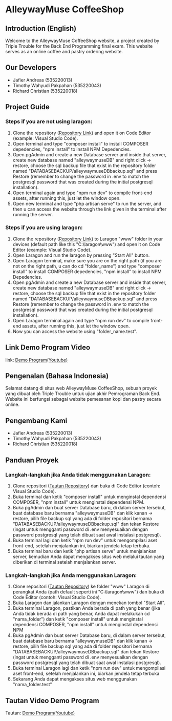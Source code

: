 # AlleywayMuse CoffeeShop
## Introduction (English)

Welcome to the AlleywayMuse CoffeeShop website, a project created by Triple Trouble for the Back End Programming final exam. This website serves as an online coffee and pastry ordering website.

## Our Developers
- Jafier Andreas (535220013)
- Timothy Wahyudi Pakpahan (535220043)
- Richard Christian (535220018)

## Project Guide
### Steps if you are not using laragon:
1. Clone the repository ([Repository Link](https://github.com/Kaezel/AlleywayMuse)) and open it on Code Editor (example: Visual Studio Code).
2. Open terminal and type "composer install" to install COMPOSER depedencies, "npm install" to install NPM Depedencies.
3. Open pgAdmin and create a new Database server and inside that server, create new database named "alleywaymuseDB" and right click -> restore, choose the sql backup file that exist in the repository folder named "DATABASEBACKUP/alleywaymuseDBbackup.sql" and press Restore (remember to change the password in .env to match the postgresql password that was created during the initial postgresql installation).
4. Open terminal again and type "npm run dev" to compile front-end assets, after running this, just let the window open.
5. Open new terminal and type "php artisan serve" to run the server, and then u can access the website through the link given in the terminal after running the server.

### Steps if you are using laragon:
1. Clone the repository ([Repository Link](https://github.com/Kaezel/AlleywayMuse)) to Laragon "www" folder in your devices (default path like this "C:\laragon\www") and open it on Code Editor (example: Visual Studio Code).
2. Open Laragon and run the laragon by pressing "Start All" button.
3. Open Laragon terminal, make sure you are on the right path (if you are not on the right path, u can do cd "folder_name") and type "composer install" to install COMPOSER depedencies, "npm install" to install NPM Depedencies.
4. Open pgAdmin and create a new Database server and inside that server, create new database named "alleywaymuseDB" and right click -> restore, choose the sql backup file that exist in the repository folder named "DATABASEBACKUP/alleywaymuseDBbackup.sql" and press Restore (remember to change the password in .env to match the postgresql password that was created during the initial postgresql installation).
5. Open Laragon terminal again and type "npm run dev" to compile front-end assets, after running this, just let the window open.
6. Now you can access the website using "folder_name.test".

## Link Demo Program Video
link: [Demo Program(Youtube)](https://youtu.be/MdscTHEzynw)


## Pengenalan (Bahasa Indonesia)

Selamat datang di situs web AlleywayMuse CoffeeShop, sebuah proyek yang dibuat oleh Triple Trouble untuk ujian akhir Pemrograman Back End. Website ini berfungsi sebagai website pemesanan kopi dan pastry secara online.

## Pengembang Kami
- Jafier Andreas (535220013)
- Timothy Wahyudi Pakpahan (535220043)
- Richard Christian (535220018)

## Panduan Proyek
### Langkah-langkah jika Anda tidak menggunakan Laragon:
1. Clone repositori ([Tautan Repository](https://github.com/Kaezel/AlleywayMuse)) dan buka di Code Editor (contoh: Visual Studio Code).
2. Buka terminal dan ketik "composer install" untuk menginstal dependensi COMPOSER, "npm install" untuk menginstal dependensi NPM.
3. Buka pgAdmin dan buat server Database baru, di dalam server tersebut, buat database baru bernama "alleywaymuseDB" dan klik kanan -> restore, pilih file backup sql yang ada di folder repositori bernama "DATABASEBACKUP/alleywaymuseDBbackup.sql" dan tekan Restore (ingat untuk mengganti password di .env menyesuaikan dengan password postgresql yang telah dibuat saat awal instalasi postgresql).
4. Buka terminal lagi dan ketik "npm run dev" untuk mengompilasi aset front-end, setelah menjalankan ini, biarkan jendela tetap terbuka.
5. Buka terminal baru dan ketik "php artisan serve" untuk menjalankan server, kemudian Anda dapat mengakses situs web melalui tautan yang diberikan di terminal setelah menjalankan server.

### Langkah-langkah jika Anda menggunakan Laragon:
1. Clone repositori ([Tautan Repository](https://github.com/Kaezel/AlleywayMuse)) ke folder "www" Laragon di perangkat Anda (path default seperti ini "C:\laragon\www") dan buka di Code Editor (contoh: Visual Studio Code).
2. Buka Laragon dan jalankan Laragon dengan menekan tombol "Start All".
3. Buka terminal Laragon, pastikan Anda berada di path yang benar (jika Anda tidak berada di path yang benar, Anda dapat melakukan cd "nama_folder") dan ketik "composer install" untuk menginstal dependensi COMPOSER, "npm install" untuk menginstal dependensi NPM
4. Buka pgAdmin dan buat server Database baru, di dalam server tersebut, buat database baru bernama "alleywaymuseDB" dan klik kanan -> restore, pilih file backup sql yang ada di folder repositori bernama "DATABASEBACKUP/alleywaymuseDBbackup.sql" dan tekan Restore (ingat untuk mengganti password di .env menyesuaikan dengan password postgresql yang telah dibuat saat awal instalasi postgresql).
5. Buka terminal Laragon lagi dan ketik "npm run dev" untuk mengompilasi aset front-end, setelah menjalankan ini, biarkan jendela tetap terbuka
6. Sekarang Anda dapat mengakses situs web menggunakan "nama_folder.test"

## Tautan Video Demo Program
Tautan: [Demo Program(Youtube)](https://youtu.be/MdscTHEzynw)